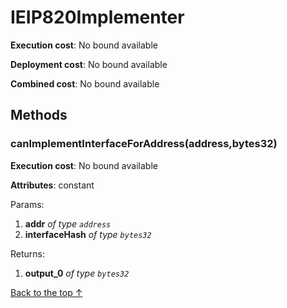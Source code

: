 # IEIP820Implementer


**Execution cost**: No bound available

**Deployment cost**: No bound available

**Combined cost**: No bound available




## Methods
### canImplementInterfaceForAddress(address,bytes32)


**Execution cost**: No bound available

**Attributes**: constant


Params:

1. **addr** *of type `address`*
2. **interfaceHash** *of type `bytes32`*

Returns:


1. **output_0** *of type `bytes32`*

[Back to the top ↑](#ieip820implementer)
